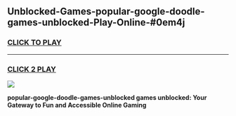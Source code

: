 
## Unblocked-Games-popular-google-doodle-games-unblocked-Play-Online-#0em4j
<h3>
<a href="https://premium.freeplayer.one?title=popular-google-doodle-games-unblocked&ref=24F">CLICK TO PLAY</a></h3>
<hr>

<h3>
<a href="https://premium.freeplayer.one?title=popular-google-doodle-games-unblocked&ref=24F">CLICK 2 PLAY</a>
  
</h3>

<a href="https://premium.freeplayer.one?title=popular-google-doodle-games-unblocked&ref=24F/"><img src="https://clearcache.store/games.png"></a>


**popular-google-doodle-games-unblocked games unblocked: Your Gateway to Fun and Accessible Online Gaming**
